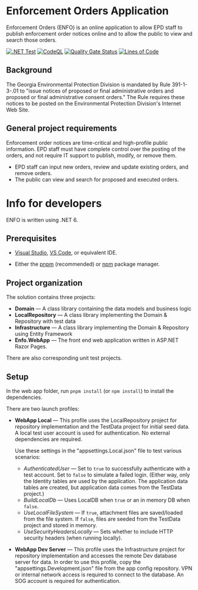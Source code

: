 # Enforcement Orders Application

Enforcement Orders (ENFO) is an online application to allow EPD staff to publish enforcement order notices online and to allow the public to view and search those orders.

[![.NET Test](https://github.com/gaepdit/enforcement-orders/actions/workflows/dotnet.yml/badge.svg)](https://github.com/gaepdit/enforcement-orders/actions/workflows/dotnet.yml)
[![CodeQL](https://github.com/gaepdit/enforcement-orders/actions/workflows/codeql-analysis.yml/badge.svg)](https://github.com/gaepdit/enforcement-orders/actions/workflows/codeql-analysis.yml)
[![Quality Gate Status](https://sonarcloud.io/api/project_badges/measure?project=gaepdit_enforcement-orders&metric=alert_status)](https://sonarcloud.io/summary/new_code?id=gaepdit_enforcement-orders)
[![Lines of Code](https://sonarcloud.io/api/project_badges/measure?project=gaepdit_enforcement-orders&metric=ncloc)](https://sonarcloud.io/summary/new_code?id=gaepdit_enforcement-orders)

## Background

The Georgia Environmental Protection Division is mandated by Rule 391-1-3-.01 to "issue notices of proposed or final administrative orders and proposed or final administrative consent orders." The Rule requires these notices to be posted on the Environmental Protection Division's Internet Web Site.

## General project requirements

Enforcement order notices are time-critical and high-profile public information. EPD staff must have complete control over the posting of the orders, and not require IT support to publish, modify, or remove them.
* EPD staff can input new orders, review and update existing orders, and remove orders.
* The public can view and search for proposed and executed orders.

# Info for developers

ENFO is written using .NET 6.

## Prerequisites

* [Visual Studio](https://www.visualstudio.com/vs/), [VS Code](https://code.visualstudio.com/), or equivalent IDE.

* Either the [pnpm](https://pnpm.io/) (recommended) or [npm](https://www.npmjs.com/) package manager.

## Project organization

The solution contains three projects:

* **Domain** — A class library containing the data models and business logic
* **LocalRepository** — A class library implementing the Domain & Repository with test data
* **Infrastructure** — A class library implementing the Domain & Repository using Entity Framework
* **Enfo.WebApp** — The front end web application written in ASP.NET Razor Pages.

There are also corresponding unit test projects.

## Setup

In the web app folder, run `pnpm install` (or `npm install`) to install the dependencies.

There are two launch profiles:

* **WebApp Local** — This profile uses the LocalRepository project for repository implementation and the TestData project for initial seed data. A local test user account is used for authentication. No external dependencies are required. 

    Use these settings in the "appsettings.Local.json" file to test various scenarios:

    - *AuthenticatedUser* — Set to `true` to successfully authenticate with a test account. Set to `false` to simulate a failed login. (Either way, only the Identity tables are used by the application. The application data tables are created, but application data comes from the TestData project.)
    - *BuildLocalDb* — Uses LocalDB when `true` or an in memory DB when `false`.
    - *UseLocalFileSystem* — If `true`, attachment files are saved/loaded from the file system. If `false`, files are seeded from the TestData project and stored in memory.
    - *UseSecurityHeadersLocally* — Sets whether to include HTTP security headers (when running locally).

* **WebApp Dev Server** — This profile uses the Infrastructure project for repository implementation and accesses the remote Dev database server for data. In order to use this profile, copy the "appsettings.Development.json" file from the app config repository. VPN or internal network access is required to connect to the database. An SOG account is required for authentication.

